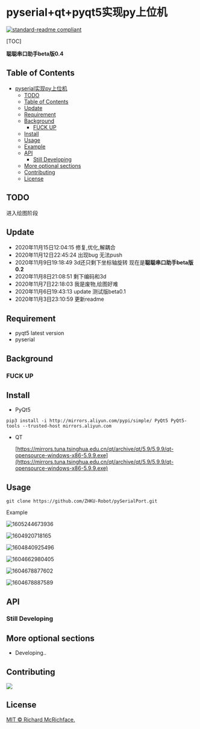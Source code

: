 # pyserial+qt+pyqt5实现py上位机

[![standard-readme compliant](https://img.shields.io/badge/readme%20style-standard-brightgreen.svg?style=flat-square)](https://github.com/RichardLitt/standard-readme)

[TOC]

**聪聪串口助手beta版0.4**

## Table of Contents

- [pyserial实现py上位机](#pyserial实现py上位机)
  - [TODO](#TODO)
  - [Table of Contents](#table-of-contents)
  - [Update](#update)
  - [Requirement](#requirement)
  - [Background](#background)
    - [FUCK UP](#fuck-up)
  - [Install](#install)
  - [Usage](#usage)
  - [Example](#example)
  - [API](#api)
    - [Still Developing](#still-developing)
  - [More optional sections](#more-optional-sections)
  - [Contributing](#contributing)
  - [License](#license)

## TODO

进入绘图阶段

## Update

- 2020年11月15日12:04:15 修复,优化,解耦合
- 2020年11月12日22:45:24 出现bug 无法push
- 2020年11月9日19:18:49 3d还只剩下坐标轴旋转 现在是**聪聪串口助手beta版0.2**
- 2020年11月8日21:08:51 剩下编码和3d
- 2020年11月7日22:18:03 我是废物,绘图好难
- 2020年11月6日19:43:13 update 测试版beta0.1
- 2020年11月3日23:10:59 更新readme

## Requirement

- pyqt5 latest version
- pyserial

## Background

### FUCK UP

## Install

- PyQt5

```
pip3 install -i http://mirrors.aliyun.com/pypi/simple/ PyQt5 PyQt5-tools --trusted-host mirrors.aliyun.com
```

- QT

    [https://mirrors.tuna.tsinghua.edu.cn/qt/archive/qt/5.9/5.9.9/qt-opensource-windows-x86-5.9.9.exe](https://mirrors.tuna.tsinghua.edu.cn/qt/archive/qt/5.9/5.9.9/qt-opensource-windows-x86-5.9.9.exe)

## Usage

```
git clone https://github.com/ZHKU-Robot/pySerialPort.git
```

Example

![1605244673936](img/1605244673936.png)

![1604920718165](img/1604920718165.png)

![1604840925496](img/1604840925496.png)

![1604662980405](img/1604662980405.png)

![1604678877602](img/1604678877602.png)

![1604678887589](img/1604678887589.png)

## API

### Still Developing

## More optional sections

- Developing..

## Contributing

<img src="https://avatars2.githubusercontent.com/u/44287052?s=60&amp;v=4" />



## License

[MIT © Richard McRichface.](../LICENSE)

